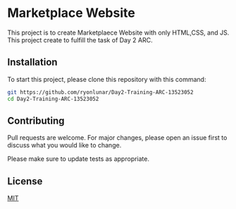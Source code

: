 # Marketplace Website

This project is to create Marketplaece Website with only HTML,CSS, and JS. This project create to fulfill the task of Day 2 ARC.

## Installation

To start this project, please clone this repository with this command: 

```bash
git https://github.com/ryonlunar/Day2-Training-ARC-13523052
cd Day2-Training-ARC-13523052
```

## Contributing

Pull requests are welcome. For major changes, please open an issue first
to discuss what you would like to change.

Please make sure to update tests as appropriate.

## License

[MIT](https://choosealicense.com/licenses/mit/)
